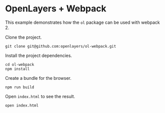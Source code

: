 # OpenLayers + Webpack

This example demonstrates how the `ol` package can be used with webpack 2.

Clone the project.

    git clone git@github.com:openlayers/ol-webpack.git

Install the project dependencies.

    cd ol-webpack
    npm install

Create a bundle for the browser.

    npm run build

Open `index.html` to see the result.

    open index.html

